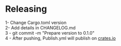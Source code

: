 # Releasing

1- Change Cargo.toml version <br>
2- Add details in CHANGELOG.md <br>
3 - git commit -m "Prepare version to 0.1.0" <br>
4 - After pushing, Publish.yml will publish on [crates.io](https://crates.io/) <br>